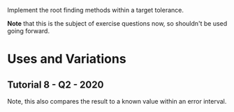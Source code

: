 Implement the root finding methods within a target tolerance.

**Note** that this is the subject of exercise questions now, so shouldn't be used going forward.

# Uses and Variations

## Tutorial 8 - Q2 - 2020

Note, this also compares the result to a known value within an error interval.

